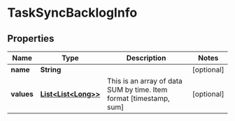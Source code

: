 

# TaskSyncBacklogInfo

## Properties

Name | Type | Description | Notes
------------ | ------------- | ------------- | -------------
**name** | **String** |  |  [optional]
**values** | [**List&lt;List&lt;Long&gt;&gt;**](List.md) | This is an array of data SUM by time. Item format [timestamp, sum] |  [optional]



